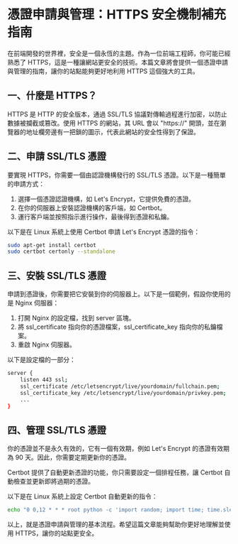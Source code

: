 # 憑證申請與管理：HTTPS 安全機制補充指南

在前端開發的世界裡，安全是一個永恆的主題。作為一位前端工程師，你可能已經熟悉了 HTTPS，這是一種讓網站更安全的技術。本篇文章將會提供一個憑證申請與管理的指南，讓你的站點能夠更好地利用 HTTPS 這個強大的工具。

## 一、什麼是 HTTPS？

HTTPS 是 HTTP 的安全版本，通過 SSL/TLS 協議對傳輸過程進行加密，以防止數據被攔截或篡改。使用 HTTPS 的網站，其 URL 會以 "https://" 開頭，並在瀏覽器的地址欄旁邊有一把鎖的圖示，代表此網站的安全性得到了保證。

## 二、申請 SSL/TLS 憑證

要實現 HTTPS，你需要一個由認證機構發行的 SSL/TLS 憑證。以下是一種簡單的申請方式：

1. 選擇一個憑證認證機構，如 Let's Encrypt，它提供免費的憑證。
2. 在你的伺服器上安裝認證機構的客戶端，如 Certbot。
3. 運行客戶端並按照指示進行操作，最後得到憑證和私鑰。

以下是在 Linux 系統上使用 Certbot 申請 Let's Encrypt 憑證的指令：

```bash
sudo apt-get install certbot
sudo certbot certonly --standalone
```

## 三、安裝 SSL/TLS 憑證

申請到憑證後，你需要把它安裝到你的伺服器上。以下是一個範例，假設你使用的是 Nginx 伺服器：

1. 打開 Nginx 的設定檔，找到 server 區塊。
2. 將 ssl_certificate 指向你的憑證檔案，ssl_certificate_key 指向你的私鑰檔案。
3. 重啟 Nginx 伺服器。

以下是設定檔的一部分：

```bash
server {
    listen 443 ssl;
    ssl_certificate /etc/letsencrypt/live/yourdomain/fullchain.pem;
    ssl_certificate_key /etc/letsencrypt/live/yourdomain/privkey.pem;
    ...
}
```

## 四、管理 SSL/TLS 憑證

你的憑證並不是永久有效的，它有一個有效期，例如 Let's Encrypt 的憑證有效期為 90 天。因此，你需要定期更新你的憑證。

Certbot 提供了自動更新憑證的功能，你只需要設定一個排程任務，讓 Certbot 自動檢查並更新即將過期的憑證。

以下是在 Linux 系統上設定 Certbot 自動更新的指令：

```bash
echo "0 0,12 * * * root python -c 'import random; import time; time.sleep(random.random() * 3600)' && certbot renew" | sudo tee -a /etc/crontab > /dev/null
```

以上，就是憑證申請與管理的基本流程。希望這篇文章能夠幫助你更好地理解並使用 HTTPS，讓你的站點更安全。